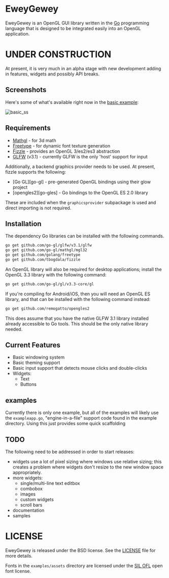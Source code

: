EweyGewey
=========

EweyGewey is an OpenGL GUI library written in the [Go][golang] programming language
that is designed to be integrated easily into an OpenGL application.

UNDER CONSTRUCTION
==================

At present, it is very much in an alpha stage with new development adding in
features, widgets and possibly API breaks.

Screenshots
-----------

Here's some of what's available right now in the [basic example][basic_example]:

![basic_ss][basic_ss]


Requirements
------------

* [Mathgl][mgl] - for 3d math
* [Freetype][ftgo] - for dynamic font texture generation
* [Fizzle][fizzle] - provides an OpenGL 3/es2/es3 abstraction
* [GLFW][glfw-go] (v3.1) - currently GLFW is the only 'host' support for input

Additionally, a backend graphics provider needs to be used. At present, fizzle
supports the following:

* [Go GL][go-gl] - pre-generated OpenGL bindings using their glow project
* [opengles2][go-gles] - Go bindings to the OpenGL ES 2.0 library

These are included when the `graphicsprovider` subpackage is used and direct
importing is not required.

Installation
------------

The dependency Go libraries can be installed with the following commands.

```bash
go get github.com/go-gl/glfw/v3.1/glfw
go get github.com/go-gl/mathgl/mgl32
go get github.com/golang/freetype
go get github.com/tbogdala/fizzle
```

An OpenGL library will also be required for desktop applications; install
the OpenGL 3.3 library with the following command:

```bash
go get github.com/go-gl/gl/v3.3-core/gl
```

If you're compiling for Android/iOS, then you will need an OpenGL ES library,
and that can be installed with the following command instead:

```bash
go get github.com/remogatto/opengles2
```

This does assume that you have the native GLFW 3.1 library installed already
accessible to Go tools. This should be the only native library needed.

Current Features
----------------

* Basic windowing system
* Basic theming support
* Basic input support that detects mouse clicks and double-clicks
* Widgets:
    * Text
    * Buttons

examples
--------

Currently there is only one example, but all of the examples will likely use
the `exampleapp.go`, "engine-in-a-file" support code found in the example directory.
Using this just provides some quick scaffolding

TODO
----

The following need to be addressed in order to start releases:

* widgets use a lot of pixel sizing where windows use relative sizing; this
  creates a problem where widgets don't resize to the new window space appropriately.
* more widgets:
    * single/multi-line text editbox
    * combobox
    * images
    * custom widgets
    * scroll bars
* documentation
* samples


LICENSE
=======

EweyGewey is released under the BSD license. See the [LICENSE][license-link] file for more details.

Fonts in the `examples/assets` directory are licensed under the [SIL OFL][sil_ofl] open font license.

[golang]: https://golang.org/
[fizzle]: https://github.com/tbogdala/fizzle
[glfw-go]: https://github.com/go-gl/glfw
[mgl]: https://github.com/go-gl/mathgl
[ftgo]: https://github.com/golang/freetype
[imgui]: https://github.com/ocornut/imgui
[sil_ofl]: http://scripts.sil.org/cms/scripts/page.php?site_id=nrsi&id=OFL
[license-link]: https://raw.githubusercontent.com/tbogdala/eweygewey/master/LICENSE
[basic_ss]: https://github.com/tbogdala/eweygewey/blob/master/examples/screenshots/basic_ss_0.jpg
[basic_example]: https://raw.githubusercontent.com/tbogdala/cubez/master/examples/basic

